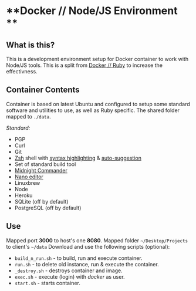 # **Docker // Node/JS Environment **

## What is this?

This is a development environment setup for Docker container to work with Node/JS tools. This is a split from [Docker // Ruby](https://github.com/d-mv/docker-ruby-dev) to increase the effectivness.

## **Container Contents**

Container is based on latest Ubuntu and configured to setup some standard software and utilities to use, as well as Ruby specific. The shared folder mapped to `./data`.

_Standard:_

- PGP
- Curl
- Git
- [Zsh](https://github.com/zsh-users/zsh) shell with [syntax highlighting](https://github.com/zdharma/fast-syntax-highlighting) & [auto-suggestion](https://github.com/zsh-users/zsh-autosuggestions)
- Set of standard build tool
- [Midnight Commander](https://github.com/MidnightCommander/mc)
- [Nano editor](https://www.nano-editor.org)
- Linuxbrew
- Node
- Heroku
- SQLite (off by default)
- PostgreSQL (off by default)

## **Use**

Mapped port **3000** to host's one **8080**. Mapped folder `~/Desktop/Projects` to client's `~/data`
Download and use the following scripts (optional):

- `build_n_run.sh` - to build, run and execute container.
- `run.sh` - to delete old instance, run & execute the container.
- `_destroy.sh` - destroys container and image.
- `exec.sh` - execute (login) with _docker_ as user.
- `start.sh` - starts container.